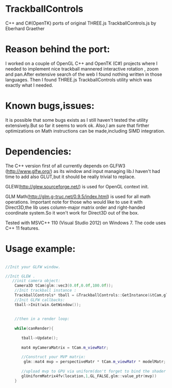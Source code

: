 TrackballControls
=================

C++  and C#(OpenTK) ports of original THREE.js TrackballControls.js by  Eberhard Graether


Reason behind the port:
=================
I worked on a couple of OpenGL C++ and OpenTK (C#) projects where I needed to implement nice trackball mannered 
interactive rotation , zoom and pan.After extensive search of the web I found nothing written in those languages.
Then I found THREE.js TrackballControls utility which was exactly what I needed.

Known bugs,issues:
=================
It is possible that some bugs exists as I still haven't tested the utility extensively.But so far it seems to work ok.
Also,I am sure that firther optimizations on Math instructions can be made,including SIMD integration.


Dependencies:
=================
The C++ version first of all currently depends on GLFW3 (http://www.glfw.org/)
as its window and input managing lib.I haven't had time to add also GLUT,but it should
be really trivial to replace.

GLEW(http://glew.sourceforge.net/) is used for OpenGL context init.

GLM Math(http://glm.g-truc.net/0.9.5/index.html) is used for all math operations.
Important note for those who would like to use it with Direct3D,the lib uses column-major matrix 
order and right-handed coordinate system.So it won't work for Direct3D out of the box.

Tested with MSVC++ 110 (Visual Studio 2012) on Windows 7. The code uses C++ 11 features.

Usage example:
=================

```cpp

//Init your GLFW window.

//Init GLEW .
   //init camera object:
    Camera3D tCam(glm::vec3(0.0f,0.0f,100.0f));
	//Init trackball instance :
	TrackballControls* tball = &TrackballControls::GetInstance(&tCam,glm::vec4(0.0f,0.0f,(float)viewportWidth,(float)viewportHeight));
	//Init GLFW callbacks:
	tball->Init(win.GetWindow());
	
	
	//then in a render loop:
	
	while(canRender){
	
	   tball->Update();
	   
	   mat4 myCameraMatrix = tCam.m_viewMatr;
	   
	   //Construct your MVP matrix:
	   	glm::mat4 mvp = perspectiveMatr * tCam.m_viewMatr * modelMatr;
	   
	   //upload mvp to GPU via uniform(don't forget to bind the shader program before):
	   glUniformMatrix4fv(location,1,GL_FALSE,glm::value_ptr(mvp))
	}


```


